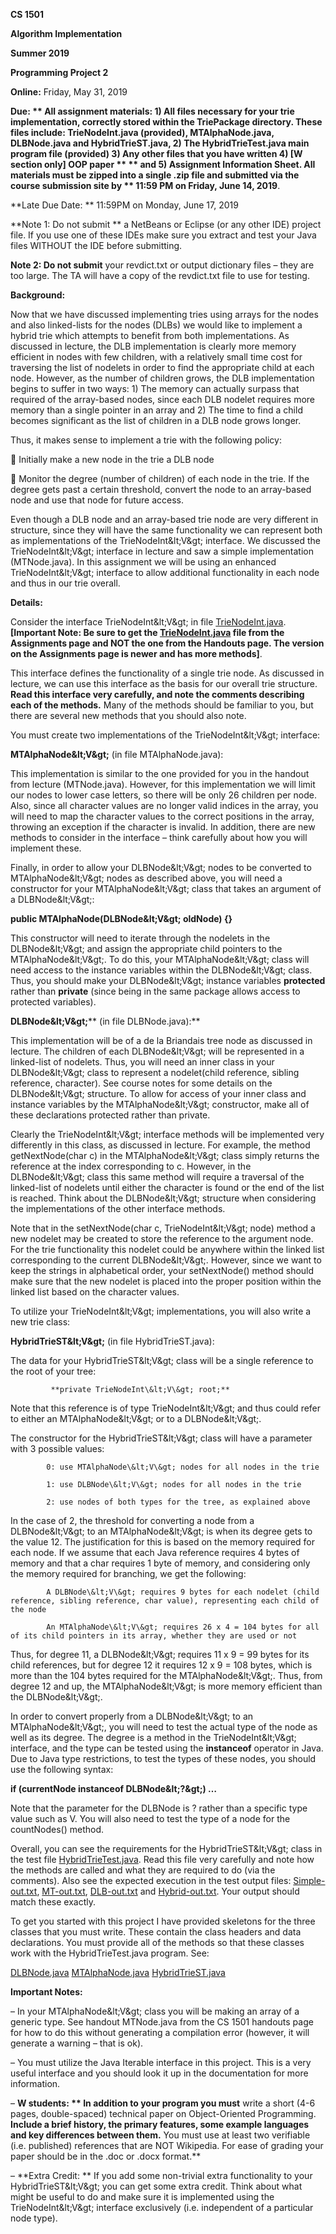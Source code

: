 **CS 1501**

**Algorithm Implementation**

**Summer 2019**

**Programming Project 2**

**Online:**  Friday, May 31, 2019

**Due: ** All assignment materials: 1) All files necessary for your trie implementation, correctly stored within the TriePackage directory.  These files include: TrieNodeInt.java (provided), MTAlphaNode.java, DLBNode.java and HybridTrieST.java, 2) The HybridTrieTest.java main program file (provided) 3) Any other files that you have written 4) **[W section only]** OOP paper ** ** and 5) Assignment Information Sheet.  All materials must be zipped into a single .zip file and submitted  **via the course submission site**  by ** 11:59 PM on Friday, June 14, 2019**.

**Late Due Date: ** 11:59PM on Monday, June 17, 2019

**Note 1: Do not submit ** a NetBeans or Eclipse (or any other IDE) project file.  If you use one of these IDEs make sure you extract and test your Java files WITHOUT the IDE before submitting.

**Note 2: Do not submit**  your revdict.txt or output dictionary files – they are too large.  The TA will have a copy of the revdict.txt file to use for testing.

**Background:**

Now that we have discussed implementing tries using arrays for the nodes and also linked-lists for the nodes (DLBs) we would like to implement a hybrid trie which attempts to benefit from both implementations.  As discussed in lecture, the DLB implementation is clearly more memory efficient in nodes with few children, with a relatively small time cost for traversing the list of nodelets in order to find the appropriate child at each node.  However, as the number of children grows, the DLB implementation begins to suffer in two ways: 1) The memory can actually surpass that required of the array-based nodes, since each DLB nodelet requires more memory than a single pointer in an array and 2) The time to find a child becomes significant as the list of children in a DLB node grows longer.

Thus, it makes sense to implement a trie with the following policy:

       Initially make a new node in the trie a DLB node

       Monitor the degree (number of children) of each node in the trie.  If the degree gets past a certain threshold, convert the node to an array-based node and use that node for future access.

Even though a DLB node and an array-based trie node are very different in structure, since they will have the same functionality we can represent both as implementations of the TrieNodeInt\&lt;V\&gt; interface.  We discussed the TrieNodeInt\&lt;V\&gt; interface in lecture and saw a simple implementation (MTNode.java).  In this assignment we will be using an enhanced TrieNodeInt\&lt;V\&gt; interface to allow additional functionality in each node and thus in our trie overall.

**Details:**

Consider the interface TrieNodeInt\&lt;V\&gt; in file [TrieNodeInt.java](http://people.cs.pitt.edu/~ramirez/cs1501/assigs/hybridtrie/TrieNodeInt.java). **[Important Note: Be sure to get the **[**TrieNodeInt.java**](http://people.cs.pitt.edu/~ramirez/cs1501/assigs/hybridtrie/TrieNodeInt.java)** file from the Assignments page and NOT the one from the Handouts page.  The version on the Assignments page is newer and has more methods]**.

This interface defines the functionality of a single trie node.  As discussed in lecture, we can use this interface as the basis for our overall trie structure.   **Read this interface very carefully, and note the comments describing each of the methods.**   Many of the methods should be familiar to you, but there are several new methods that you should also note.

You must create two implementations of the TrieNodeInt\&lt;V\&gt; interface:

**MTAlphaNode\&lt;V\&gt;**  (in file MTAlphaNode.java):

This implementation is similar to the one provided for you in the handout from lecture (MTNode.java).  However, for this implementation we will limit our nodes to lower case letters, so there will be only 26 children per node.  Also, since all character values are no longer valid indices in the array, you will need to map the character values to the correct positions in the array, throwing an exception if the character is invalid.  In addition, there are new methods to consider in the interface – think carefully about how you will implement these.

Finally, in order to allow your DLBNode\&lt;V\&gt; nodes to be converted to MTAlphaNode\&lt;V\&gt; nodes as described above, you will need a constructor for your MTAlphaNode\&lt;V\&gt; class that takes an argument of a DLBNode\&lt;V\&gt;:

**public MTAlphaNode(DLBNode\&lt;V\&gt; oldNode) {}**

This constructor will need to iterate through the nodelets in the DLBNode\&lt;V\&gt; and assign the appropriate child pointers to the MTAlphaNode\&lt;V\&gt;.  To do this, your MTAlphaNode\&lt;V\&gt; class will need access to the instance variables within the DLBNode\&lt;V\&gt; class.  Thus, you should make your DLBNode\&lt;V\&gt; instance variables  **protected**  rather than  **private**  (since being in the same package allows access to protected variables).

**DLBNode\&lt;V\&gt;****  (in file DLBNode.java):**

This implementation will be of a de la Briandais tree node as discussed in lecture.  The children of each DLBNode\&lt;V\&gt; will be represented in a linked-list of nodelets.  Thus, you will need an inner class in your DLBNode\&lt;V\&gt; class to represent a nodelet(child reference, sibling reference, character).  See course notes for some details on the DLBNode\&lt;V\&gt; structure.  To allow for access of your inner class and instance variables by the MTAlphaNode\&lt;V\&gt; constructor, make all of these declarations protected rather than private.

Clearly the TrieNodeInt\&lt;V\&gt; interface methods will be implemented very differently in this class, as discussed in lecture.  For example, the method getNextNode(char c) in the MTAlphaNode\&lt;V\&gt; class simply returns the reference at the index corresponding to c.  However, in the DLBNode\&lt;V\&gt; class this same method will require a traversal of the linked-list of nodelets until either the character is found or the end of the list is reached.  Think about the DLBNode\&lt;V\&gt; structure when considering the implementations of the other interface methods.

Note that in the setNextNode(char c, TrieNodeInt\&lt;V\&gt; node) method a new nodelet may be created to store the reference to the argument node.  For the trie functionality this nodelet could be anywhere within the linked list corresponding to the current DLBNode\&lt;V\&gt;.  However, since we want to keep the strings in alphabetical order, your setNextNode() method should make sure that the new nodelet is placed into the proper position within the linked list based on the character values.

To utilize your TrieNodeInt\&lt;V\&gt; implementations, you will also write a new trie class:

**HybridTrieST\&lt;V\&gt;**  (in file HybridTrieST.java):

The data for your HybridTrieST\&lt;V\&gt; class will be a single reference to the root of your tree:

             **private TrieNodeInt\&lt;V\&gt; root;**

Note that this reference is of type TrieNodeInt\&lt;V\&gt; and thus could refer to either an MTAlphaNode\&lt;V\&gt; or to a DLBNode\&lt;V\&gt;.

The constructor for the HybridTrieST\&lt;V\&gt; class will have a parameter with 3 possible values:

            0: use MTAlphaNode\&lt;V\&gt; nodes for all nodes in the trie

            1: use DLBNode\&lt;V\&gt; nodes for all nodes in the trie

            2: use nodes of both types for the tree, as explained above

In the case of 2, the threshold for converting a node from a DLBNode\&lt;V\&gt; to an MTAlphaNode\&lt;V\&gt; is when its degree gets to the value 12.  The justification for this is based on the memory required for each node.  If we assume that each Java reference requires 4 bytes of memory and that a char requires 1 byte of memory, and considering only the memory required for branching, we get the following:

            A DLBNode\&lt;V\&gt; requires 9 bytes for each nodelet (child reference, sibling reference, char value), representing each child of the node

            An MTAlphaNode\&lt;V\&gt; requires 26 x 4 = 104 bytes for all of its child pointers in its array, whether they are used or not

Thus, for degree 11, a DLBNode\&lt;V\&gt; requires 11 x 9 = 99 bytes for its child references, but for degree 12 it requires 12 x 9 = 108 bytes, which is more than the 104 bytes required for the MTAlphaNode\&lt;V\&gt;.  Thus, from degree 12 and up, the MTAlphaNode\&lt;V\&gt; is more memory efficient than the DLBNode\&lt;V\&gt;.

In order to convert properly from a DLBNode\&lt;V\&gt; to an MTAlphaNode\&lt;V\&gt;, you will need to test the actual type of the node as well as its degree.  The degree is a method in the TrieNodeInt\&lt;V\&gt; interface, and the type can be tested using the  **instanceof** operator in Java.  Due to Java type restrictions, to test the types of these nodes, you should use the following syntax:

**if (currentNode instanceof DLBNode\&lt;?\&gt;) …**

Note that the parameter for the DLBNode is ? rather than a specific type value such as V. You will also need to test the type of a node for the countNodes() method.

Overall, you can see the requirements for the HybridTrieST\&lt;V\&gt; class in the test file [HybridTrieTest.java](http://people.cs.pitt.edu/~ramirez/cs1501/assigs/hybridtrie/HybridTrieTest.java).  Read this file very carefully and note how the methods are called and what they are required to do (via the comments).  Also see the expected execution in the test output files: [Simple-out.txt](http://people.cs.pitt.edu/~ramirez/cs1501/assigs/hybridtrie/Simple-out.txt), [MT-out.txt](http://people.cs.pitt.edu/~ramirez/cs1501/assigs/hybridtrie/MT-out.txt), [DLB-out.txt](http://people.cs.pitt.edu/~ramirez/cs1501/assigs/hybridtrie/DLB-out.txt) and [Hybrid-out.txt](http://people.cs.pitt.edu/~ramirez/cs1501/assigs/hybridtrie/Hybrid-out.txt).  Your output should match these exactly.

To get you started with this project I have provided skeletons for the three classes that you must write.  These contain the class headers and data declarations.  You must provide all of the methods so that these classes work with the HybridTrieTest.java program.  See:

[DLBNode.java](http://people.cs.pitt.edu/~ramirez/cs1501/assigs/hybridtrie/DLBNode.java)             [MTAlphaNode.java](http://people.cs.pitt.edu/~ramirez/cs1501/assigs/hybridtrie/MTAlphaNode.java)       [HybridTrieST.java](http://people.cs.pitt.edu/~ramirez/cs1501/assigs/hybridtrie/HybridTrieST.java)

**Important Notes:**

–      In your MTAlphaNode\&lt;V\&gt; class you will be making an array of a generic type.  See handout MTNode.java from the CS 1501 handouts page for how to do this without generating a compilation error (however, it will generate a warning – that is ok).

–      You must utilize the Java Iterable interface in this project.  This is a very useful interface and you should look it up in the documentation for more information.

–       **W students: ** In addition to your program you must** write a short (4-6 pages, double-spaced) technical paper on Object-Oriented Programming.  **Include a brief history, the primary features, some example languages and key differences between them.**  You must use at least two verifiable (i.e. published) references that are NOT Wikipedia.  For ease of grading your paper should be in the .doc or .docx format.**

–       **Extra Credit: ** If you add some non-trivial extra functionality to your HybridTrieST\&lt;V\&gt; you can get some extra credit.  Think about what might be useful to do and make sure it is implemented using the TrieNodeInt\&lt;V\&gt; interface exclusively (i.e. independent of a particular node type).
